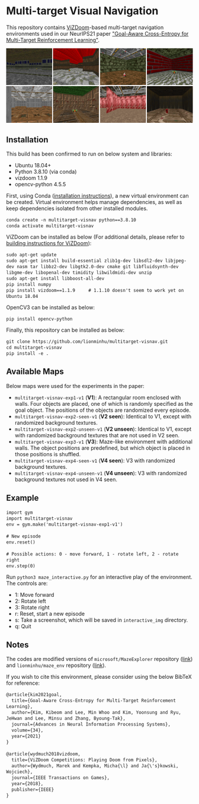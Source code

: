 # Multi-target Visual Navigation
This repository contains [ViZDoom](https://github.com/mwydmuch/ViZDoom)-based multi-target navigation environments used in our NeurIPS21 paper ["Goal-Aware Cross-Entropy for Multi-Target Reinforcement Learning"](https://arxiv.org/abs/2110.12985).

![](docs/sample.png)

## Installation
This build has been confirmed to run on below system and libraries:
- Ubuntu 18.04+
- Python 3.8.10 (via conda)
- vizdoom 1.1.9
- opencv-python 4.5.5

First, using Conda ([installation instructions](https://docs.conda.io/projects/conda/en/latest/user-guide/install/index.html)), a new virtual environment can be created. Virtual environment helps manage dependencies, as well as keep dependencies isolated from other installed modules.
```
conda create -n multitarget-visnav python==3.8.10
conda activate multitarget-visnav
```

ViZDoom can be installed as below (For additional details, please refer to [building instructions for ViZDoom](https://github.com/mwydmuch/ViZDoom/blob/master/doc/Building.md)):
```
sudo apt-get update
sudo apt-get install build-essential zlib1g-dev libsdl2-dev libjpeg-dev nasm tar libbz2-dev libgtk2.0-dev cmake git libfluidsynth-dev libgme-dev libopenal-dev timidity libwildmidi-dev unzip
sudo apt-get install libboost-all-dev
pip install numpy
pip install vizdoom==1.1.9     # 1.1.10 doesn't seem to work yet on Ubuntu 18.04
```

OpenCV3 can be installed as below:
```
pip install opencv-python
```

Finally, this repository can be installed as below:
```
git clone https://github.com/lionminhu/multitarget-visnav.git
cd multitarget-visnav
pip install -e .
```

## Available Maps
Below maps were used for the experiments in the paper:
- `multitarget-visnav-exp1-v1` (**V1**): A rectangular room enclosed with walls. Four objects are placed, one of which is randomly specified as the goal object. The positions of the objects are randomized every episode.
- `multitarget-visnav-exp2-seen-v1` (**V2 seen**): Identical to V1, except with randomized background textures.
- `multitarget-visnav-exp2-unseen-v1` (**V2 unseen**): Identical to V1, except with randomized background textures that are not used in V2 seen.
- `multitarget-visnav-exp3-v1` (**V3**): Maze-like environment with additional walls. The object positions are predefined, but which object is placed in those positions is shuffled.
- `multitarget-visnav-exp4-seen-v1` (**V4 seen**): V3 with randomized background textures.
- `multitarget-visnav-exp4-unseen-v1` (**V4 unseen**): V3 with randomized background textures not used in V4 seen.


## Example
```
import gym
import multitarget-visnav
env = gym.make('multitarget-visnav-exp1-v1')

# New episode
env.reset()

# Possible actions: 0 - move forward, 1 - rotate left, 2 - rotate right
env.step(0)
```

Run `python3 maze_interactive.py` for an interactive play of the environment. The controls are:
- 1: Move forward
- 2: Rotate left
- 3: Rotate right
- r: Reset, start a new episode
- s: Take a screenshot, which will be saved in `interactive_img` directory.
- q: Quit



## Notes

The codes are modified versions of `microsoft/MazeExplorer` repository ([link](https://github.com/microsoft/MazeExplorer)) and `lionminhu/maze_env` repository ([link](https://github.com/lionminhu/maze_env)).

If you wish to cite this environment, please consider using the below BibTeX for reference:
```
@article{kim2021goal,
  title={Goal-Aware Cross-Entropy for Multi-Target Reinforcement Learning},
  author={Kim, Kibeom and Lee, Min Whoo and Kim, Yoonsung and Ryu, JeHwan and Lee, Minsu and Zhang, Byoung-Tak},
  journal={Advances in Neural Information Processing Systems},
  volume={34},
  year={2021}
}

@article{wydmuch2018vizdoom,
  title={ViZDoom Competitions: Playing Doom from Pixels},
  author={Wydmuch, Marek and Kempka, Micha{\l} and Ja{\'s}kowski, Wojciech},
  journal={IEEE Transactions on Games},
  year={2018},
  publisher={IEEE}
}
```
